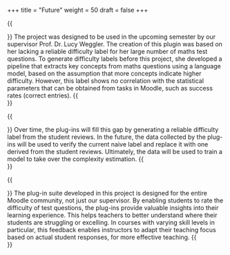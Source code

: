 +++
title = "Future"
weight = 50
draft = false
+++

{{<section title="Starting Point">}}
The project was designed to be used in the upcoming semester by our supervisor Prof. Dr. Lucy Weggler. The creation of this plugin was based on her lacking a reliable difficulty label for her large number of maths test questions. To generate difficulty labels before this project, she developed a pipeline that extracts key concepts from maths questions using a language model, based on the assumption that more concepts indicate higher difficulty. However, this label shows no correlation with the statistical parameters that can be obtained from tasks in Moodle, such as success rates (correct entries).
{{</section>}}

{{<section title="Future Use by Supervisor">}}
Over time, the plug-ins will fill this gap by generating a reliable difficulty label from the student reviews. In the future, the data collected by the plug-ins will be used to verify the current naive label and replace it with one derived from the student reviews. Ultimately, the data will be used to train a model to take over the complexity estimation.
{{</section>}}

{{<section title="General Use Cases">}}
The plug-in suite developed in this project is designed for the entire Moodle community, not just our supervisor. By enabling students to rate the difficulty of test questions, the plug-ins provide valuable insights into their learning experience. This helps teachers to better understand where their students are struggling or excelling. In courses with varying skill levels in particular, this feedback enables instructors to adapt their teaching focus based on actual student responses, for more effective teaching.
{{</section>}}